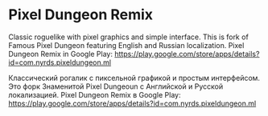 Pixel Dungeon Remix
===================

Classic roguelike with pixel graphics and simple interface.
This is fork of Famous Pixel Dungeon featuring English and Russian localization.
Pixel Dungeon Remix in Google Play: https://play.google.com/store/apps/details?id=com.nyrds.pixeldungeon.ml

Классический рогалик с пиксельной графикой и простым интерфейсом.
Это форк Знаменитой Pixel Dungeoun с Английской и Русской локализацией.
Pixel Dungeon Remix в Google Play: https://play.google.com/store/apps/details?id=com.nyrds.pixeldungeon.ml
